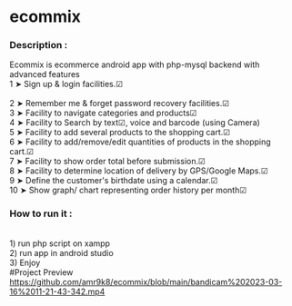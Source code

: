 # ecommix

### Description  :
Ecommix is  ecommerce android app with php-mysql backend with  advanced features
<br>1  ➤ Sign up & login facilities.☑ 							
<br>2  ➤ Remember me & forget password recovery facilities.☑
<br>3  ➤ Facility to navigate categories and products☑
<br>4  ➤ Facility to Search by text☑, voice and barcode (using Camera)
<br>5  ➤ Facility to add several products to the shopping cart.☑
<br>6  ➤ Facility to add/remove/edit quantities of products in the shopping cart.☑
<br>7  ➤ Facility to show order total before submission.☑
<br>8  ➤ Facility to determine location of delivery by GPS/Google Maps.☑
<br>9  ➤ Define the customer's birthdate using a calendar.☑
<br>10 ➤ Show graph/ chart representing order history per month☑

### How to run it :
<br> 1) run php script on xampp
<br> 2) run app in android studio
<br> 3) Enjoy
<br>#Project Preview
https://github.com/amr9k8/ecommix/blob/main/bandicam%202023-03-16%2011-21-43-342.mp4
